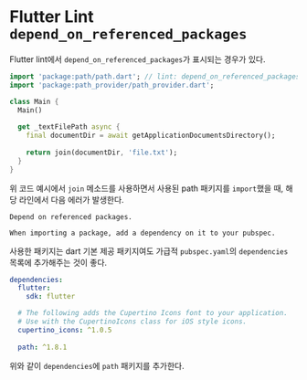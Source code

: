 # Flutter Lint `depend_on_referenced_packages`

Flutter lint에서 `depend_on_referenced_packages`가 표시되는 경우가 있다.

```dart
import 'package:path/path.dart'; // lint: depend_on_referenced_packages
import 'package:path_provider/path_provider.dart';

class Main {
  Main()
  
  get _textFilePath async {
    final documentDir = await getApplicationDocumentsDirectory();
    
    return join(documentDir, 'file.txt');
  }
}
```

위 코드 예시에서 `join` 메소드를 사용하면서 사용된 path 패키지를 `import`했을 때, 해당 라인에서 다음 에러가 발생한다.

```text
Depend on referenced packages.

When importing a package, add a dependency on it to your pubspec.
```

사용한 패키지는 dart 기본 제공 패키지여도 가급적 `pubspec.yaml`의 `dependencies` 목록에 추가해주는 것이 좋다.

```yaml
dependencies:
  flutter:
    sdk: flutter

  # The following adds the Cupertino Icons font to your application.
  # Use with the CupertinoIcons class for iOS style icons.
  cupertino_icons: ^1.0.5
  
  path: ^1.8.1
```

위와 같이 `dependencies`에 `path` 패키지를 추가한다.
